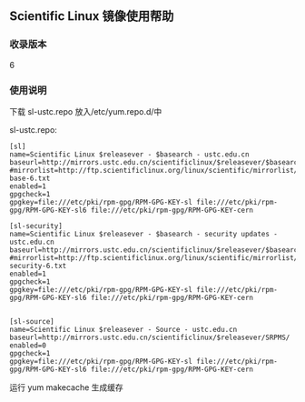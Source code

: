 ---
---

## Scientific Linux 镜像使用帮助

### 收录版本

6

### 使用说明

下载 sl-ustc.repo 放入/etc/yum.repo.d/中

sl-ustc.repo:

    [sl]
    name=Scientific Linux $releasever - $basearch - ustc.edu.cn
    baseurl=http://mirrors.ustc.edu.cn/scientificlinux/$releasever/$basearch/os/
    #mirrorlist=http://ftp.scientificlinux.org/linux/scientific/mirrorlist/sl-base-6.txt
    enabled=1
    gpgcheck=1
    gpgkey=file:///etc/pki/rpm-gpg/RPM-GPG-KEY-sl file:///etc/pki/rpm-gpg/RPM-GPG-KEY-sl6 file:///etc/pki/rpm-gpg/RPM-GPG-KEY-cern
     
    [sl-security]
    name=Scientific Linux $releasever - $basearch - security updates - ustc.edu.cn
    baseurl=http://mirrors.ustc.edu.cn/scientificlinux/$releasever/$basearch/updates/security/
    #mirrorlist=http://ftp.scientificlinux.org/linux/scientific/mirrorlist/sl-security-6.txt
    enabled=1
    gpgcheck=1
    gpgkey=file:///etc/pki/rpm-gpg/RPM-GPG-KEY-sl file:///etc/pki/rpm-gpg/RPM-GPG-KEY-sl6 file:///etc/pki/rpm-gpg/RPM-GPG-KEY-cern
     
     
    [sl-source]
    name=Scientific Linux $releasever - Source - ustc.edu.cn
    baseurl=http://mirrors.ustc.edu.cn/scientificlinux/$releasever/SRPMS/
    enabled=0
    gpgcheck=1
    gpgkey=file:///etc/pki/rpm-gpg/RPM-GPG-KEY-sl file:///etc/pki/rpm-gpg/RPM-GPG-KEY-sl6 file:///etc/pki/rpm-gpg/RPM-GPG-KEY-cern

运行 yum makecache 生成缓存
